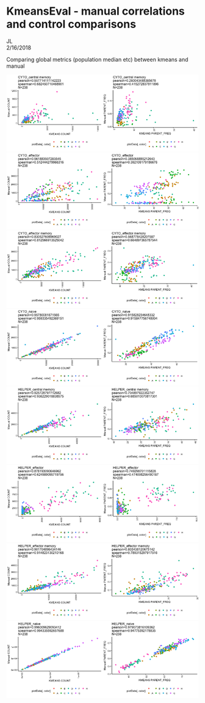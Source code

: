 # KmeansEval - manual correlations and control comparisons 
JL  
2/16/2018  

Comparing global metrics (population median etc) between kmeans and manual









![](KmeansLSEval_V5_files/figure-html/unnamed-chunk-3-1.png)<!-- -->![](KmeansLSEval_V5_files/figure-html/unnamed-chunk-3-2.png)<!-- -->![](KmeansLSEval_V5_files/figure-html/unnamed-chunk-3-3.png)<!-- -->![](KmeansLSEval_V5_files/figure-html/unnamed-chunk-3-4.png)<!-- -->![](KmeansLSEval_V5_files/figure-html/unnamed-chunk-3-5.png)<!-- -->![](KmeansLSEval_V5_files/figure-html/unnamed-chunk-3-6.png)<!-- -->![](KmeansLSEval_V5_files/figure-html/unnamed-chunk-3-7.png)<!-- -->![](KmeansLSEval_V5_files/figure-html/unnamed-chunk-3-8.png)<!-- -->






